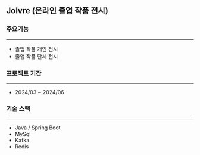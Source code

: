 ## Jolvre (온라인 졸업 작품 전시)

### 주요기능
---
- 졸업 작품 개인 전시
- 졸업 작품 단체 전시

### 프로젝트 기간 
---
- 2024/03 ~ 2024/06

### 기술 스택
---
- Java / Spring Boot
- MySql
- Kafka
- Redis

